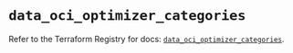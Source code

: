 # `data_oci_optimizer_categories`

Refer to the Terraform Registry for docs: [`data_oci_optimizer_categories`](https://registry.terraform.io/providers/hashicorp/oci/7.19.0/docs/data-sources/optimizer_categories).

